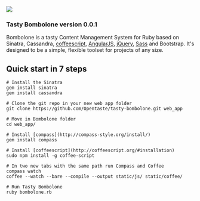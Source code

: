 <img src="http://zizzamia.com/img/tasty_bombolone_logo.png"/>

### Tasty Bombolone version 0.0.1 ###

Bombolone is a tasty Content Management System for Ruby based on Sinatra, Cassandra, [coffeescript](http://coffeescript.org/), [AngularJS](http://angularjs.org), [jQuery](http://jquery.com), [Sass](http://sass-lang.com) and Bootstrap. It's designed to be a simple, flexible toolset for projects of any size.



## Quick start in 7 steps

```shell
# Install the Sinatra
gem install sinatra
gem install cassandra

# Clone the git repo in your new web app folder
git clone https://github.com/Opentaste/tasty-bombolone.git web_app

# Move in Bombolone folder 
cd web_app/

# Install [compass](http://compass-style.org/install/)
gem install compass

# Install [coffeescript](http://coffeescript.org/#installation)
sudo npm install -g coffee-script

# In two new tabs with the same path run Compass and Coffee
compass watch
coffee --watch --bare --compile --output static/js/ static/coffee/

# Run Tasty Bombolone 
ruby bombolone.rb
```